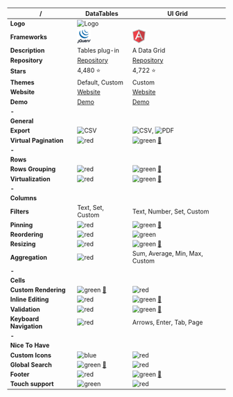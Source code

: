 |**/**|DataTables|UI Grid|
|-----|----------|-------|
|**Logo**|![Logo](https://datatables.net/media/images/nav-dt.png)||
|**Frameworks**|![jQuery](https://raw.githubusercontent.com/AmitMY/grids/master/assets/frameworks/jquery.png)|![Angular1](https://raw.githubusercontent.com/AmitMY/grids/master/assets/frameworks/angular1.png)|
|**Description**|Tables plug-in|A Data Grid|
|**Repository**|[Repository](https://github.com/DataTables/DataTables)|[Repository](https://github.com/angular-ui/ui-grid)|
|**Stars**|4,480 :star:|4,722 :star:|
|**Themes**|Default, Custom|Custom|
|**Website**|[Website](https://datatables.net/)|[Website](http://ui-grid.info/)|
|**Demo**|[Demo](https://datatables.net/examples/index)|[Demo](http://ui-grid.info/)|
|**-**|||
|**General**|||
|**Export**|![CSV](https://raw.githubusercontent.com/teambox/Free-file-icons/master/32px/csv.png)|![CSV](https://raw.githubusercontent.com/teambox/Free-file-icons/master/32px/csv.png), ![PDF](https://raw.githubusercontent.com/teambox/Free-file-icons/master/32px/pdf.png)|
|**Virtual Pagination**|![red](http://placehold.it/23/f03c15/000000?text=+)|![green](http://placehold.it/23/c5f015/000000?text=+) [:book:](http://ui-grid.info/docs/#/tutorial/212_infinite_scroll)|
|**-**|||
|**Rows**|||
|**Rows Grouping**|![red](http://placehold.it/23/f03c15/000000?text=+)|![green](http://placehold.it/23/c5f015/000000?text=+) [:book:](http://ui-grid.info/docs/#/tutorial/209_grouping)|
|**Virtualization**|![red](http://placehold.it/23/f03c15/000000?text=+)|![green](http://placehold.it/23/c5f015/000000?text=+) [:book:](http://ui-grid.info/docs/#/tutorial/404_large_data_sets_and_performance)|
|**-**|||
|**Columns**|||
|**Filters**|Text, Set, Custom|Text, Number, Set, Custom|
|**Pinning**|![red](http://placehold.it/23/f03c15/000000?text=+)|![green](http://placehold.it/23/c5f015/000000?text=+) [:book:](http://ui-grid.info/docs/#/tutorial/203_pinning)|
|**Reordering**|![red](http://placehold.it/23/f03c15/000000?text=+)|![green](http://placehold.it/23/c5f015/000000?text=+)|
|**Resizing**|![red](http://placehold.it/23/f03c15/000000?text=+)|![green](http://placehold.it/23/c5f015/000000?text=+) [:book:](http://ui-grid.info/docs/#/tutorial/204_column_resizing)|
|**Aggregation**|![red](http://placehold.it/23/f03c15/000000?text=+)|Sum, Average, Min, Max, Custom|
|**-**|||
|**Cells**|||
|**Custom Rendering**|![green](http://placehold.it/23/c5f015/000000?text=+) [:book:](https://datatables.net/examples/advanced_init/column_render.html)|![red](http://placehold.it/23/f03c15/000000?text=+)|
|**Inline Editing**|![red](http://placehold.it/23/f03c15/000000?text=+)|![green](http://placehold.it/23/c5f015/000000?text=+) [:book:](http://ui-grid.info/docs/#/tutorial/201_editable)|
|**Validation**|![red](http://placehold.it/23/f03c15/000000?text=+)|![green](http://placehold.it/23/c5f015/000000?text=+) [:book:](http://ui-grid.info/docs/#/tutorial/322_validation)|
|**Keyboard Navigation**|![red](http://placehold.it/23/f03c15/000000?text=+)|Arrows, Enter, Tab, Page|
|**-**|||
|**Nice To Have**|||
|**Custom Icons**|![blue](http://placehold.it/23/1589F0/000000?text=+)|![red](http://placehold.it/23/f03c15/000000?text=+)|
|**Global Search**|![green](http://placehold.it/23/c5f015/000000?text=+) [:book:](https://datatables.net/examples/api/multi_filter.html)|![red](http://placehold.it/23/f03c15/000000?text=+)|
|**Footer**|![red](http://placehold.it/23/f03c15/000000?text=+)|![green](http://placehold.it/23/c5f015/000000?text=+) [:book:](http://ui-grid.info/docs/#/tutorial/105_footer)|
|**Touch support**|![green](http://placehold.it/23/c5f015/000000?text=+)|![red](http://placehold.it/23/f03c15/000000?text=+)|